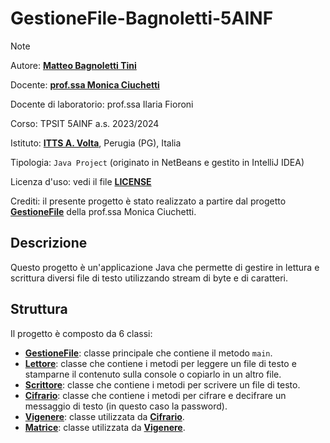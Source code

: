 # GestioneFile-Bagnoletti-5AINF

> [!NOTE]
>
> Autore: [**Matteo Bagnoletti Tini**](https://github.com/matbagnoletti)
>
> Docente: [**prof.ssa Monica Ciuchetti**](https://github.com/mciuchetti)
>
> Docente di laboratorio: prof.ssa Ilaria Fioroni
>
> Corso: TPSIT 5AINF a.s. 2023/2024
>
> Istituto: [**ITTS A. Volta**](https://www.avoltapg.edu.it/), Perugia (PG), Italia
>
> Tipologia: `Java Project` (originato in NetBeans e gestito in IntelliJ IDEA)
>
> Licenza d'uso: vedi il file [**LICENSE**](LICENSE)
> 
> Crediti: il presente progetto è stato realizzato a partire dal progetto [**GestioneFile**](https://github.com/mciuchetti/GestioneFile.git) della prof.ssa Monica Ciuchetti.

## Descrizione
Questo progetto è un'applicazione Java che permette di gestire in lettura e scrittura diversi file di testo utilizzando stream di byte e di caratteri.

## Struttura
Il progetto è composto da 6 classi:
- [**GestioneFile**](src/gestionefile/GestioneFile.java): classe principale che contiene il metodo `main`.
- [**Lettore**](src/gestionefile/Lettore.java): classe che contiene i metodi per leggere un file di testo e stamparne il contenuto sulla console o copiarlo in un altro file.
- [**Scrittore**](src/gestionefile/Scrittore.java): classe che contiene i metodi per scrivere un file di testo.
- [**Cifrario**](src/gestionefile/Cifrario.java): classe che contiene i metodi per cifrare e decifrare un messaggio di testo (in questo caso la password).
- [**Vigenere**](src/gestionefile/Vigenere.java): classe utilizzata da [**Cifrario**](src/gestionefile/Cifrario.java).
- [**Matrice**](src/gestionefile/Matrice.java): classe utilizzata da [**Vigenere**](src/gestionefile/Vigenere.java).